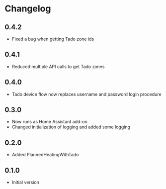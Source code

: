 # Changelog

## 0.4.2

- Fixed a bug when getting Tado zone ids

## 0.4.1

- Reduced multiple API calls to get Tado zones

## 0.4.0

- Tado device flow now replaces username and password login procedure

## 0.3.0

- Now runs as Home Assistant add-on
- Changed initialization of logging and added some logging

## 0.2.0

- Added PlannedHeatingWithTado

## 0.1.0

- Initial version
